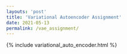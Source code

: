 ```yaml
---
layouts: 'post'
title: 'Variational Autoencoder Assignment'
date: 2021-05-13
permalink: /vae_assignment/
---
```


{% include variational_auto_encoder.html %}
